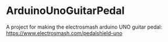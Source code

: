 # ArduinoUnoGuitarPedal
A project for making the electrosmash arduino UNO guitar pedal: https://www.electrosmash.com/pedalshield-uno
